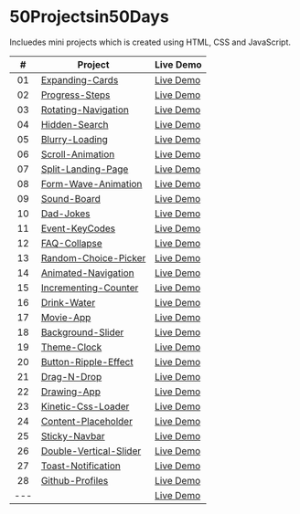 # 50Projectsin50Days

Incluedes mini projects which is created using HTML, CSS and JavaScript.

|  #  | Project                                                                                                                     | Live Demo                                                                         |
| :-: | --------------------------------------------------------------------------------------------------------------------------- | --------------------------------------------------------------------------------- |
| 01  | [Expanding-Cards](https://github.com/cembicakci/50Projectsin50Days/tree/main/01-Expanding-Cards)                            | [Live Demo](https://cembicakci.github.io/50Projectsin50Days/01-Expanding-Cards/)                |
| 02  | [Progress-Steps](https://github.com/cembicakci/50Projectsin50Days/tree/main/02-Progress-Steps)                              | [Live Demo](https://cembicakci.github.io/50Projectsin50Days/02-Progress-Steps)                  |
| 03  | [Rotating-Navigation](https://github.com/cembicakci/50Projectsin50Days/tree/main/03-Rotating-Navigation)                    | [Live Demo](https://cembicakci.github.io/50Projectsin50Days/03-Rotating-Navigation/)            |
| 04  | [Hidden-Search](https://github.com/cembicakci/50Projectsin50Days/tree/main/04-Hidden-Search)                                | [Live Demo](https://cembicakci.github.io/50Projectsin50Days/04-Hidden-Search/)                  |
| 05  | [Blurry-Loading](https://github.com/cembicakci/50Projectsin50Days/tree/main/05-Blurry-Loading)                              | [Live Demo](https://cembicakci.github.io/50Projectsin50Days/05-Blurry-Loading/)                 | 
| 06  | [Scroll-Animation](https://github.com/cembicakci/50Projectsin50Days/tree/main/06-Scroll-Animation)                          | [Live Demo](https://cembicakci.github.io/50Projectsin50Days/06-Scroll-Animation/)               |
| 07  | [Split-Landing-Page](https://github.com/cembicakci/50Projectsin50Days/tree/main/07-Split-Landing-Page)                      | [Live Demo](https://cembicakci.github.io/50Projectsin50Days/07-Split-Landing-Page/)             |
| 08  | [Form-Wave-Animation](https://github.com/cembicakci/50Projectsin50Days/tree/main/08-Form-Wave-Animation)                    | [Live Demo](https://cembicakci.github.io/50Projectsin50Days/08-Form-Wave-Animation/)            |
| 09  | [Sound-Board](https://github.com/cembicakci/50Projectsin50Days/tree/main/09-Sound-Board)                                    | [Live Demo](https://cembicakci.github.io/50Projectsin50Days/09-Sound-Board/)                    |
| 10  | [Dad-Jokes](https://github.com/cembicakci/50Projectsin50Days/tree/main/10-Dad-Jokes)                                        | [Live Demo](https://cembicakci.github.io/50Projectsin50Days/10-Dad-Jokes/)                      |
| 11  | [Event-KeyCodes](https://github.com/cembicakci/50Projectsin50Days/tree/main/11-Event-KeyCodes)                              | [Live Demo](https://cembicakci.github.io/50Projectsin50Days/11-Event-KeyCodes/)                 |
| 12  | [FAQ-Collapse](https://github.com/cembicakci/50Projectsin50Days/tree/main/12-FAQ-Collapse)                                  | [Live Demo](https://cembicakci.github.io/50Projectsin50Days/12-FAQ-Collapse/)                   |
| 13  | [Random-Choice-Picker](https://github.com/cembicakci/50Projectsin50Days/tree/main/13-Random-Choice-Picker)                  | [Live Demo](https://cembicakci.github.io/50Projectsin50Days/13-Random-Choice-Picker/)           |
| 14| [Animated-Navigation](https://github.com/cembicakci/50Projectsin50Days/tree/main/14-Animated-Navigation)                      | [Live Demo](https://cembicakci.github.io/50Projectsin50Days/14-Animated-Navigation/)            |
| 15  | [Incrementing-Counter](https://github.com/cembicakci/50Projectsin50Days/tree/main/15-Incrementing-Counter)                  | [Live Demo](https://cembicakci.github.io/50Projectsin50Days/15-Incrementing-Counter/)           |
| 16  | [Drink-Water](https://github.com/cembicakci/50Projectsin50Days/tree/main/16-Drink-Water)                                    | [Live Demo](https://cembicakci.github.io/50Projectsin50Days/16-Drink-Water/)                    |
| 17  | [Movie-App](https://github.com/cembicakci/50Projectsin50Days/tree/main/17-Movie-App)                                        | [Live Demo](https://cembicakci.github.io/50Projectsin50Days/17-Movie-App/)                
| 18  | [Background-Slider](https://github.com/cembicakci/50Projectsin50Days/tree/main/18-Background-Slider)                        | [Live Demo](https://cembicakci.github.io/50Projectsin50Days/18-Background-Slider/)              |
| 19  | [Theme-Clock](https://github.com/cembicakci/50Projectsin50Days/tree/main/19-Theme-Clock)                                    | [Live Demo](https://cembicakci.github.io/50Projectsin50Days/19-Theme-Clock/)                    |
| 20  | [Button-Ripple-Effect](https://github.com/cembicakci/50Projectsin50Days/tree/main/20-Button-Ripple-Effect)                  | [Live Demo](https://cembicakci.github.io/50Projectsin50Days/20-Button-Ripple-Effect/)           |
| 21  | [Drag-N-Drop](https://github.com/cembicakci/50Projectsin50Days/tree/main/21-Drag-N-Drop)                                    | [Live Demo](https://cembicakci.github.io/50Projectsin50Days/21-Drag-N-Drop/)                    |
| 22  | [Drawing-App](https://github.com/cembicakci/50Projectsin50Days/tree/main/22-Drawing-App)                                    | [Live Demo](https://cembicakci.github.io/50Projectsin50Days/22-Drawing-App/)                    |
| 23  | [Kinetic-Css-Loader](https://github.com/cembicakci/50Projectsin50Days/tree/main/23-Kinetic-Css-Loader)                      | [Live Demo](https://cembicakci.github.io/50Projectsin50Days/23-Kinetic-Css-Loader/)             |
| 24  | [Content-Placeholder](https://github.com/cembicakci/50Projectsin50Days/tree/main/24-Content-Placeholder)                    | [Live Demo](https://cembicakci.github.io/50Projectsin50Days/24-Content-Placeholder/)            |
| 25  | [Sticky-Navbar](https://github.com/cembicakci/50Projectsin50Days/tree/main/25-Sticky-Navbar)                                | [Live Demo](https://cembicakci.github.io/50Projectsin50Days/25-Sticky-Navbar/)                  |
| 26  | [Double-Vertical-Slider](https://github.com/cembicakci/50Projectsin50Days/tree/main/26-Double-Vertical-Slider)              | [Live Demo](https://cembicakci.github.io/50Projectsin50Days/26-Double-Vertical-Slider/)         |
| 27  | [Toast-Notification](https://github.com/cembicakci/50Projectsin50Days/tree/main/27-Toast-Notification)                      | [Live Demo](https://cembicakci.github.io/50Projectsin50Days/27-Toast-Notification/)             |
| 28  | [Github-Profiles](https://github.com/cembicakci/50Projectsin50Days/tree/main/28-Github-Profiles)                            | [Live Demo](https://cembicakci.github.io/50Projectsin50Days/28-Github-Profiles/)                |
| ---  | []()                            | [Live Demo]()                |




